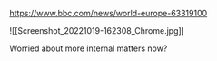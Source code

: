 
https://www.bbc.com/news/world-europe-63319100

![[Screenshot_20221019-162308_Chrome.jpg]]



Worried about more internal matters now?